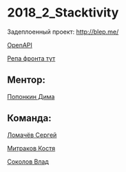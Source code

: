 # 2018_2_Stacktivity
Задеплоенный проект: http://blep.me/

<a href="http://128.68.165.22:3000/docs">OpenAPI</a> 

<a href="https://github.com/frontend-park-mail-ru/2018_2_Stacktivity">Репа фронта тут</a>

## Ментор: 
<a href="https://github.com/PDmitryA">Попонкин Дима</a>

## Команда: 
<a href="https://github.com/Silvman">Ломачёв Сергей</a> 

<a href="https://github.com/mitrkos">Митраков Костя</a> 

<a href="https://github.com/Falcon22">Соколов Влад</a> 
